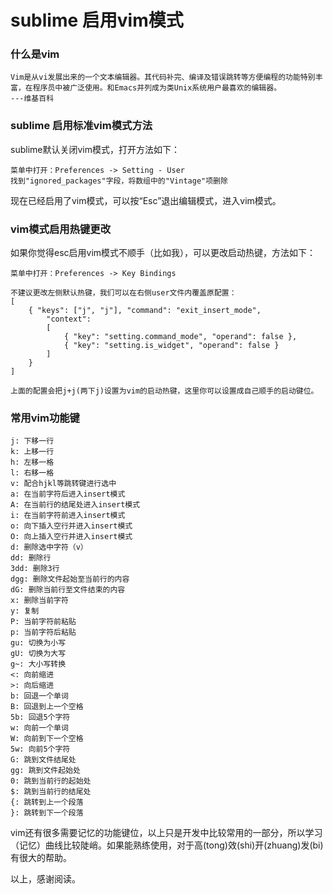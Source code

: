 # sublime 启用vim模式
### 什么是vim
```
Vim是从vi发展出来的一个文本编辑器。其代码补完、编译及错误跳转等方便编程的功能特别丰富，在程序员中被广泛使用。和Emacs并列成为类Unix系统用户最喜欢的编辑器。
---维基百科
```
### sublime 启用标准vim模式方法
sublime默认关闭vim模式，打开方法如下：

```
菜单中打开：Preferences -> Setting - User
找到"ignored_packages"字段，将数组中的"Vintage"项删除
```
现在已经启用了vim模式，可以按“Esc”退出编辑模式，进入vim模式。
### vim模式启用热键更改
如果你觉得esc启用vim模式不顺手（比如我），可以更改启动热键，方法如下：

```
菜单中打开：Preferences -> Key Bindings

不建议更改左侧默认热键，我们可以在右侧user文件内覆盖原配置：
[
    { "keys": ["j", "j"], "command": "exit_insert_mode",
        "context":
        [
            { "key": "setting.command_mode", "operand": false },
            { "key": "setting.is_widget", "operand": false }
        ]
    }
]

上面的配置会把j+j(两下j)设置为vim的启动热键，这里你可以设置成自己顺手的启动键位。
```
### 常用vim功能键
```
j: 下移一行
k: 上移一行
h: 左移一格
l: 右移一格
v: 配合hjkl等跳转键进行选中
a: 在当前字符后进入insert模式
A: 在当前行的结尾处进入insert模式
i: 在当前字符前进入insert模式
o: 向下插入空行并进入insert模式
O: 向上插入空行并进入insert模式
d: 删除选中字符（v）
dd: 删除行
3dd: 删除3行
dgg: 删除文件起始至当前行的内容
dG: 删除当前行至文件结束的内容
x: 删除当前字符
y: 复制
P: 当前字符前粘贴
p: 当前字符后粘贴
gu: 切换为小写
gU: 切换为大写
g~: 大小写转换
<: 向前缩进
>: 向后缩进
b: 回退一个单词
B: 回退到上一个空格
5b: 回退5个字符
w: 向前一个单词
W: 向前到下一个空格
5w: 向前5个字符
G: 跳到文件结尾处
gg: 跳到文件起始处
0: 跳到当前行的起始处
$: 跳到当前行的结尾处
{: 跳转到上一个段落
}: 跳转到下一个段落
```
vim还有很多需要记忆的功能键位，以上只是开发中比较常用的一部分，所以学习（记忆）曲线比较陡峭。如果能熟练使用，对于高(tong)效(shi)开(zhuang)发(bi)有很大的帮助。

以上，感谢阅读。